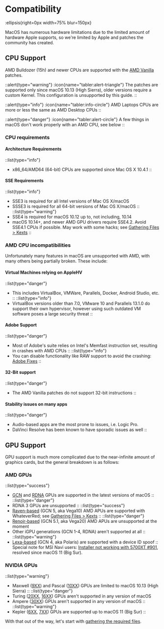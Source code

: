 # Compatibility

:ellipsis{right=0px width=75% blur=150px}

MacOS has numerous hardware limitations due to the limited amount of hardware Apple supports, so we're limited by Apple and patches the community has created.

## CPU Support

AMD Bulldozer (15h) and newer CPUs are supported with the [AMD Vanilla](https://github.com/AMD-OSX/AMD_Vanilla) patches.

::alert{type="warning"}
:icon{name="tabler:alert-triangle"} The patches are supported only since macOS 10.13 (High Sierra), older versions require a custom Kernel. This configuration is unsupported by this guide.
::

::alert{type="info"}
:icon{name="tabler:info-circle"} AMD Laptops CPUs are more or less the same as AMD Desktop CPUs
::

::alert{type="danger"}
:icon{name="tabler:alert-circle"} A few things in macOS don't work properly with an AMD CPU, see below
::

### CPU requirements

#### Architecture Requirements

::list{type="info"}
- x86_64/AMD64 (64-bit) CPUs are supported since Mac OS X 10.4.1
::

#### SSE Requirements

::list{type="info"}
- SSE3 is required for all Intel versions of Mac OS X/macOS
- SSSE3 is required for all 64-bit versions of Mac OS X/macOS
::
::list{type="warning"}
- SSE4 is required for macOS 10.12 up to, not including, 10.14
- macOS 10.14+, and newer AMD GPU drivers require SSE4.2. Avoid SSE4.1 CPUs if possible. May work with some hacks; see [Gathering Files > Kexts](/guide/gathering-files/kexts)
::

### AMD CPU incompatibilities

Unfortunately many features in macOS are unsupported with AMD, with many others being partially broken. These include:

#### Virtual Machines relying on AppleHV

::list{type="danger"}
- This includes VirtualBox, VMWare, Parallels, Docker, Android Studio, etc.
::
::list{type="info"}
- VirtualBox versions older than 7.0, VMware 10 and Parallels 13.1.0 do support their own hypervisor, however using such outdated VM software poses a large security threat
::

#### Adobe Support

::list{type="danger"}
- Most of Adobe's suite relies on Intel's Memfast instruction set, resulting in crashes with AMD CPUs
::
::list{type="info"}
- You can disable functionality like RAW support to avoid the crashing: [Adobe Fixes](https://gist.github.com/naveenkrdy/26760ac5135deed6d0bb8902f6ceb6bd)
::

#### 32-Bit support

::list{type="danger"}
- The AMD Vanilla patches do not support 32-bit instructions
::

#### Stability issues on many apps

::list{type="danger"}
- Audio-based apps are the most prone to issues, i.e. Logic Pro.
- DaVinci Resolve has been known to have sporadic issues as well
::

## GPU Support

GPU support is much more complicated due to the near-infinite amount of graphics cards, but the general breakdown is as follows:

### AMD GPUs

::list{type="success"}
- [GCN](https://en.wikipedia.org/wiki/Graphics_Core_Next) and [RDNA](https://en.wikipedia.org/wiki/RDNA_(microarchitecture)) GPUs are supported in the latest versions of macOS
::
::list{type="danger"}
- RDNA 3 GPUs are unsupported
::
::list{type="success"}
- [Raven-based](https://www.techpowerup.com/gpu-specs/amd-raven.g816) (GCN 5, aka Vega10) AMD APUs are supported with WhateverRed; see [Gathering Files > Kexts](/guide/gathering-files/kexts)
::
::list{type="danger"}
- [Renoir-based](https://www.techpowerup.com/gpu-specs/amd-renoir.g1058) (GCN 5.1, aka Vega20) AMD APUs are unsupported at the moment
- Other iGPU generations (GCN 1-4, RDNA) aren't supported at all
::
::list{type="warning"}
- [Lexa-based](https://www.techpowerup.com/gpu-specs/amd-lexa.g806) (GCN 4, aka Polaris) are supported with a device ID spoof
::
Special note for MSI Navi users: [Installer not working with 5700XT #901](https://github.com/acidanthera/bugtracker/issues/901), resolved since macOS 11 (Big Sur).

### NVIDIA GPUs

::list{type="warning"}
- Maxwell ([9XX](https://en.wikipedia.org/wiki/GeForce_900_series)) and Pascal ([10XX](https://en.wikipedia.org/wiki/GeForce_10_series)) GPUs are limited to macOS 10.13 (High Sierra)
::
::list{type="danger"}
- Turing ([20XX](https://en.wikipedia.org/wiki/GeForce_20_series), [16XX](https://en.wikipedia.org/wiki/GeForce_16_series)) GPUs aren't supported in any version of macOS
- Ampere ([30XX](https://en.wikipedia.org/wiki/GeForce_30_series)) GPUs aren't supported in any version of macOS
::
::list{type="warning"}
- Kepler ([6XX](https://en.wikipedia.org/wiki/GeForce_600_series), [7XX](https://en.wikipedia.org/wiki/GeForce_700_series)) GPUs are supported up to macOS 11 (Big Sur)
::

With that out of the way, let's start with [gathering the required files](/guide/gathering-files).
